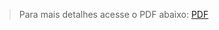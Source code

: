 > Para mais detalhes acesse o PDF abaixo:
[PDF]("https://github.com/lorenzoppx/Algoritmos_Deformacao_Placas/blob/master/Apresentacao_Deformacao_de_Placas.pdf")
